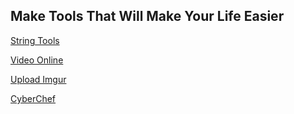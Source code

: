 ## Make Tools That Will Make Your Life Easier

[String Tools](/string-tools)

[Video Online](/video)

[Upload Imgur](/upload)

[CyberChef](/CyberChef)

